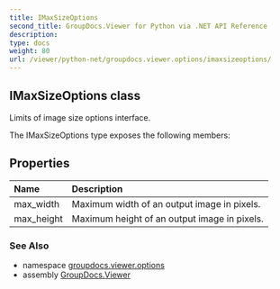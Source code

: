 ```yaml
---
title: IMaxSizeOptions
second_title: GroupDocs.Viewer for Python via .NET API Reference
description: 
type: docs
weight: 80
url: /viewer/python-net/groupdocs.viewer.options/imaxsizeoptions/
---
```


## IMaxSizeOptions class

Limits of image size options interface.

The IMaxSizeOptions type exposes the following members:
## Properties
| Name | Description |
| :- | :- |
|max_width|Maximum width of an output image in pixels.|
|max_height|Maximum height of an output image in pixels.|

### See Also

* namespace [groupdocs.viewer.options](/viewer/python-net/groupdocs.viewer.options/)
* assembly [GroupDocs.Viewer](/viewer/python-net/)

